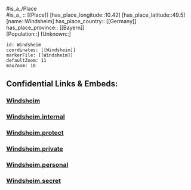 ﻿---
location: [49.5,10.42] 
mapzoom: [7,12] 
mapmarker: city 
type: City
tags:
- geo/City


SpocWebEntityId: 35639
isDeleted: false
confidential: public

---
#is_a_/Place  
#is_a_ :: [[Place]] 
[has_place_longitude::10.42] 
[has_place_latitude::49.5] 
[name::Windsheim] 
has_place_country:: [[Germany]]  
has_place_province:: [[Bayern]]  
[Population::] 
[Unknown::] 


```leaflet
id: Windsheim
coordinates: [[Windsheim]] 
markerFile: [[Windsheim]] 
defaultZoom: 11 
maxZoom: 18
```


## Confidential Links & Embeds: 

### [Windsheim](/_public/Earth/Continent/Europe/Europe~Central/Germany/Germany~West/Bayern/counties~Bayern/Neustadt-Windsheim/cities~Neustadt-Windsheim/Bad_Windsheim/City/Windsheim.md) 

### [Windsheim.internal](/_internal/Earth/Continent/Europe/Europe~Central/Germany/Germany~West/Bayern/counties~Bayern/Neustadt-Windsheim/cities~Neustadt-Windsheim/Bad_Windsheim/City/Windsheim.internal.md) 

### [Windsheim.protect](/_protect/Earth/Continent/Europe/Europe~Central/Germany/Germany~West/Bayern/counties~Bayern/Neustadt-Windsheim/cities~Neustadt-Windsheim/Bad_Windsheim/City/Windsheim.protect.md) 

### [Windsheim.private](/_private/Earth/Continent/Europe/Europe~Central/Germany/Germany~West/Bayern/counties~Bayern/Neustadt-Windsheim/cities~Neustadt-Windsheim/Bad_Windsheim/City/Windsheim.private.md) 

### [Windsheim.personal](/_personal/Earth/Continent/Europe/Europe~Central/Germany/Germany~West/Bayern/counties~Bayern/Neustadt-Windsheim/cities~Neustadt-Windsheim/Bad_Windsheim/City/Windsheim.personal.md) 

### [Windsheim.secret](/_secret/Earth/Continent/Europe/Europe~Central/Germany/Germany~West/Bayern/counties~Bayern/Neustadt-Windsheim/cities~Neustadt-Windsheim/Bad_Windsheim/City/Windsheim.secret.md) 
